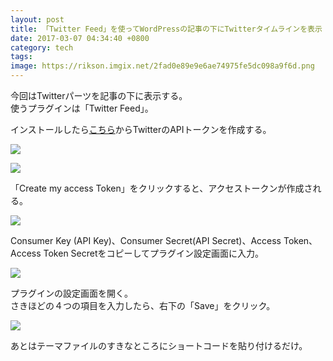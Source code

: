 ```yaml
---
layout: post
title: 「Twitter Feed」を使ってWordPressの記事の下にTwitterタイムラインを表示
date: 2017-03-07 04:34:40 +0800
category: tech
tags: 
image: https://rikson.imgix.net/2fad0e89e9e6ae74975fe5dc098a9f6d.png
---
```

今回はTwitterパーツを記事の下に表示する。  
使うプラグインは「Twitter Feed」。

インストールしたら[こちら](https://apps.twitter.com/)からTwitterのAPIトークンを作成する。

![](https://rikson.imgix.net/80D7806A-F173-41D4-B339-81079706EE1F.png)



![](https://rikson.imgix.net/0E11904B-8813-44F0-B636-25F17A154651.png)

「Create my access Token」をクリックすると、アクセストークンが作成される。

![](https://rikson.imgix.net/5CF4573A-CC41-4F82-A400-7937BC8AF972.png)

Consumer Key (API Key)、Consumer Secret(API Secret)、Access Token、Access Token Secretをコピーしてプラグイン設定画面に入力。

![](https://rikson.imgix.net/5FC66120-A7DA-4656-A934-249E29434AA2.png)

プラグインの設定画面を開く。  
さきほどの４つの項目を入力したら、右下の「Save」をクリック。

![](https://rikson.imgix.net/5FC66120-A7DA-4656-A934-249E29434AA2.png)

あとはテーマファイルのすきなところにショートコードを貼り付けるだけ。

